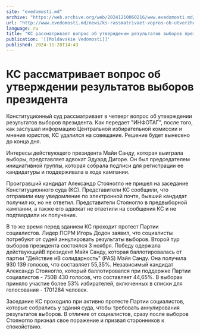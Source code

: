 ```yaml
---
site: "evedomosti.md"
archive: "https://web.archive.org/web/20241210060216/www.evedomosti.md/news/ks-rassmatrivaet-vopros-ob-utverzhdenii-rezultatov-vyborov-p"
url: "http://www.evedomosti.md/news/ks-rassmatrivaet-vopros-ob-utverzhdenii-rezultatov-vyborov-p"
language: ru
title: "КС рассматривает вопрос об утверждении результатов выборов президента"
publication: '[[Moldavskie Vedomosti]]'
published: 2024-11-28T14:43
---
```


# КС рассматривает вопрос об утверждении результатов выборов президента

Конституционный суд рассматривает в четверг вопрос об утверждении результатов выборов президента. Как передает "ИНФОТАГ", после того, как заслушал информацию Центральной избирательной комиссии и мнения юристов, КС удалился на совещание. Решение будет вынесено до конца дня.

Интересы действующего президента Майи Санду, которая выиграла выборы, представляет адвокат Эдуард Дигоре. Он был председателем инициативной группы, которая собрала подписи для регистрации ее кандидатуры и поддерживала в ходе кампании.

Проигравший кандидат Александр Стояногло не пришел на заседание Конституционного суда (КС). Представители КС сообщили, что отправили ему уведомление по электронной почте, бывший кандидат получил их, но не ответил. Представители Стояногло в предвыборной кампании, а также его адвокат не ответили на сообщения КС и не подтвердили их получение.

В то же время перед зданием КС проходит протест Партии социалистов. Лидер ПСРМ Игорь Додон заявил, что социалисты потребуют от судей аннулировать результаты выборов. Второй тур выборов президента состоялся 3 ноября. Победу одержала действующийВ президент Майя Санду, которая баллотировалась от партии "Действие иВ солидарность" (PAS) Майя Санду. Она получила 930 139 голосов, что составляет 55,35%. Независимый кандидат Александр Стояногло, который баллотировался при поддержке Партии социалистов - 750В 430 голосов, что составляет 44,65%. В выборах приняло участие более 53% избирателей, включенных в списки для голосования - 1701284 человек.

Заседание КС проходило при активно протесте Партии социалистов, которые собрались у здания суда, чтобы требовать аннулирования результатов выборов. В отличие от социалистов, сразу после выборов Стояногло признал свое поражение и призвал сторонников к спокойствию.